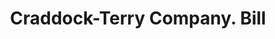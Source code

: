 ---
doi: 10.7916/D8RV20XB
date_other: '1900'
date_other_textual: 1900-1910
form: printed ephemera
genre:
- Invoices
name:
- Craddock-Terry Company
object_in_context_url: https://biggert.cul.columbia.edu/items/view/ave_biggert_01718
subject_hierarchical_geographic:
- Lynchburg, Virginia, United States
subject_name:
- Craddock-Terry Company
title: Craddock-Terry Company. Bill
sort_title: Craddock-Terry Company. Bill
call_number: ave_biggert_01718
coordinates:
- 37.40361111111111,-79.17
pid: ave_biggert_01718
identifiers: ave_biggert_01718
permalink: /biggert/ave_biggert_01718/
layout: iiif-image-page
---